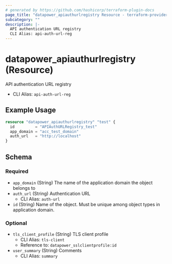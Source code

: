 ```yaml
---
# generated by https://github.com/hashicorp/terraform-plugin-docs
page_title: "datapower_apiauthurlregistry Resource - terraform-provider-datapower"
subcategory: ""
description: |-
  API authentication URL registry
  CLI Alias: api-auth-url-reg
---
```


# datapower_apiauthurlregistry (Resource)

API authentication URL registry
  - CLI Alias: `api-auth-url-reg`

## Example Usage

```terraform
resource "datapower_apiauthurlregistry" "test" {
  id         = "APIAuthURLRegistry_test"
  app_domain = "acc_test_domain"
  auth_url   = "http://localhost"
}
```

<!-- schema generated by tfplugindocs -->
## Schema

### Required

- `app_domain` (String) The name of the application domain the object belongs to
- `auth_url` (String) Authentication URL
  - CLI Alias: `auth-url`
- `id` (String) Name of the object. Must be unique among object types in application domain.

### Optional

- `tls_client_profile` (String) TLS client profile
  - CLI Alias: `tls-client`
  - Reference to: `datapower_sslclientprofile:id`
- `user_summary` (String) Comments
  - CLI Alias: `summary`
